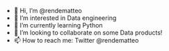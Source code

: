 - 👋 Hi, I’m @rendematteo
- 👀 I’m interested in Data engineering 
- 🌱 I’m currently learning Python 
- 💞️ I’m looking to collaborate on some Data products!
- 📫 How to reach me: Twitter @rendematteo

<!---
rendematteo/rendematteo is a ✨ special ✨ repository because its `README.md` (this file) appears on your GitHub profile.
You can click the Preview link to take a look at your changes.
--->
